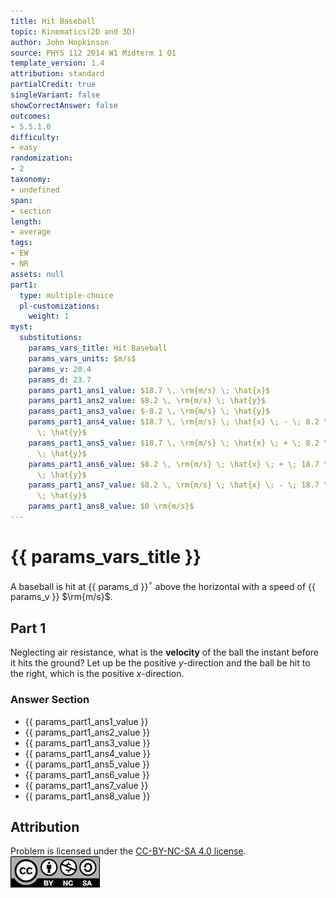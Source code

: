 ```yaml
---
title: Hit Baseball
topic: Kinematics(2D and 3D)
author: John Hopkinson
source: PHYS 112 2014 W1 Midterm 1 Q1
template_version: 1.4
attribution: standard
partialCredit: true
singleVariant: false
showCorrectAnswer: false
outcomes:
- 5.5.1.0
difficulty:
- easy
randomization:
- 2
taxonomy:
- undefined
span:
- section
length:
- average
tags:
- EW
- NR
assets: null
part1:
  type: multiple-choice
  pl-customizations:
    weight: 1
myst:
  substitutions:
    params_vars_title: Hit Baseball
    params_vars_units: $m/s$
    params_v: 20.4
    params_d: 23.7
    params_part1_ans1_value: $18.7 \, \rm{m/s} \; \hat{x}$
    params_part1_ans2_value: $8.2 \, \rm{m/s} \; \hat{y}$
    params_part1_ans3_value: $-8.2 \, \rm{m/s} \; \hat{y}$
    params_part1_ans4_value: $18.7 \, \rm{m/s} \; \hat{x} \; - \; 8.2 \, \rm{m/s}
      \; \hat{y}$
    params_part1_ans5_value: $18.7 \, \rm{m/s} \; \hat{x} \; + \; 8.2 \, \rm{m/s}
      \; \hat{y}$
    params_part1_ans6_value: $8.2 \, \rm{m/s} \; \hat{x} \; + \; 18.7 \, \rm{m/s}
      \; \hat{y}$
    params_part1_ans7_value: $8.2 \, \rm{m/s} \; \hat{x} \; - \; 18.7 \, \rm{m/s}
      \; \hat{y}$
    params_part1_ans8_value: $0 \rm{m/s}$
---
```

# {{ params_vars_title }}
A baseball is hit at {{ params_d }}$^\circ$ above the horizontal with a speed of {{ params_v }} $\rm{m/s}$.

## Part 1

Neglecting air resistance, what is the **velocity** of the ball the instant before it hits the ground? Let up be the positive $y$-direction and the ball be hit to the right, which is the positive $x$-direction.

### Answer Section

- {{ params_part1_ans1_value }}
- {{ params_part1_ans2_value }}
- {{ params_part1_ans3_value }}
- {{ params_part1_ans4_value }}
- {{ params_part1_ans5_value }}
- {{ params_part1_ans6_value }}
- {{ params_part1_ans7_value }}
- {{ params_part1_ans8_value }}

## Attribution

Problem is licensed under the [CC-BY-NC-SA 4.0 license](https://creativecommons.org/licenses/by-nc-sa/4.0/).<br> ![The Creative Commons 4.0 license requiring attribution-BY, non-commercial-NC, and share-alike-SA license.](https://raw.githubusercontent.com/firasm/bits/master/by-nc-sa.png)